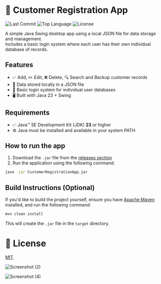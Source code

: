 # 📁 Customer Registration App

![Last Commit](https://img.shields.io/github/last-commit/nilmar-p/customer-registration-app?color=blue)
![Top Language](https://img.shields.io/github/languages/top/nilmar-p/customer-registration-app)
![License](https://img.shields.io/github/license/nilmar-p/customer-registration-app)

A simple Java Swing desktop app using a local JSON file for data storage and management.  
Includes a basic login system where each user has their own individual database of records.

## Features
- ✅ Add, ✏️ Edit, ❌ Delete, 🔍 Search and Backup customer records
- 📁 Data stored locally in a JSON file
- 🔐 Basic login system for individual user databases
- 🖥️ Built with Java 23 + Swing

## Requirements
- ✅ Java™ SE Development Kit (JDK) **23** or higher
- ⚙️ Java must be installed and available in your system PATH

## How to run the app
1. Download the `.jar` file from the [releases section](https://github.com/nilmar-p/customer-registration-app/releases)
2. Run the application using the following command:

```bash
java -jar CustomerRegistrationApp.jar
```

## Build Instructions (Optional)
If you'd like to build the project yourself, ensure you have [Apache Maven](https://maven.apache.org/) installed, and run the following command:

```bash
mvn clean install
```

This will create the `.jar` file in the `target` directory.

# 📜 License
[MIT](./LICENSE).

![Screenshot (2)](https://github.com/user-attachments/assets/bd95f72b-0996-4c62-91bd-64e6d7d71654)

![Screenshot (4)](https://github.com/user-attachments/assets/5d293c0b-1c12-4ee6-a0aa-4b2ef3965285)
